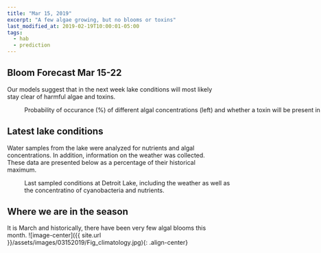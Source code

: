 ```yaml
---
title: "Mar 15, 2019"
excerpt: "A few algae growing, but no blooms or toxins"
last_modified_at: 2019-02-19T10:00:01-05:00
tags: 
  - hab
  - prediction
---
```

## Bloom Forecast Mar 15-22
Our models suggest that in the next week lake conditions will most likely stay clear of harmful algae and toxins.
<figure style="width: 1000px" class="align-center">
  <img src="{{ site.url }}/assets/images/03152019/Fig_prediction.png" alt="">
  <figcaption>Probability of occurance (%) of different algal concentrations (left) and whether a toxin will be present in the water (right).</figcaption>
</figure>

## Latest lake conditions
Water samples from the lake were analyzed for nutrients and algal concentrations. In addition, information on the weather was collected. These data are presented below as a percentage of their historical maximum.
<figure style="width: 500px" class="align-center">
  <img src="{{ site.url }}/assets/images/03152019/Fig_petal.png" alt="">
  <figcaption>Last sampled conditions at Detroit Lake, including the weather as well as the concentratino of cyanobacteria and nutrients.</figcaption>
</figure>

## Where we are in the season
It is March and historically, there have been very few algal blooms this month. 
![image-center]({{ site.url }}/assets/images/03152019/Fig_climatology.jpg){: .align-center}

